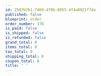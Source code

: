 ```yaml
---
id: 2507b7b1-7469-479b-8955-4f4a0921f7da
published: false
blueprint: order
order_number: 378
is_paid: false
is_shipped: false
is_refunded: false
grand_total: 0
items_total: 0
tax_total: 0
shipping_total: 0
coupon_total: 0
title: ' '
---
```

